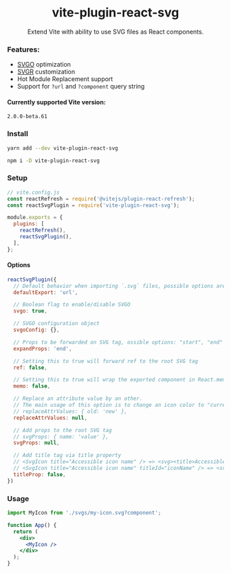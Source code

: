 <h1 align="center">vite-plugin-react-svg</h1>
<p align="center">Extend Vite with ability to use SVG files as React components.</p>

### Features:
- [SVGO](https://github.com/svg/svgo) optimization
- [SVGR](https://react-svgr.com) customization
- Hot Module Replacement support
- Support for `?url` and `?component` query string

#### Currently supported Vite version:

<p><code>2.0.0-beta.61</code></p>

### Install

```bash
yarn add --dev vite-plugin-react-svg

npm i -D vite-plugin-react-svg
```

### Setup

```js
// vite.config.js
const reactRefresh = require('@vitejs/plugin-react-refresh');
const reactSvgPlugin = require('vite-plugin-react-svg');

module.exports = {
  plugins: [
    reactRefresh(),
    reactSvgPlugin(),
  ],
};
```

#### Options

```js
reactSvgPlugin({
  // Default behavior when importing `.svg` files, possible options are: 'url' and `component`
  defaultExport: 'url',

  // Boolean flag to enable/disable SVGO
  svgo: true,

  // SVGO configuration object
  svgoConfig: {},

  // Props to be forwarded on SVG tag, ossible options: "start", "end" or false
  expandProps: 'end',

  // Setting this to true will forward ref to the root SVG tag
  ref: false,

  // Setting this to true will wrap the exported component in React.memo
  memo: false,

  // Replace an attribute value by an other.
  // The main usage of this option is to change an icon color to "currentColor" in order to inherit from text color.
  // replaceAttrValues: { old: 'new' },
  replaceAttrValues: null,

  // Add props to the root SVG tag
  // svgProps: { name: 'value' },
  svgProps: null,

  // Add title tag via title property
  // <SvgIcon title="Accessible icon name" /> => <svg><title>Accessible icon name</title><...></svg>
  // <SvgIcon title="Accessible icon name" titleId="iconName" /> => <svg aria-labelledby="iconName><title id="iconName">Accessible icon name</title><...></svg>
  titleProp: false,
})
```

### Usage

```jsx
import MyIcon from './svgs/my-icon.svg?component';

function App() {
  return (
    <div>
      <MyIcon />
    </div>
  );
}
```
